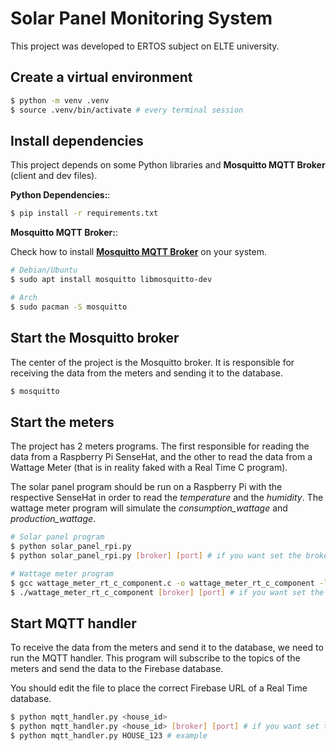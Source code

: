 # Solar Panel Monitoring System

This project was developed to ERTOS subject on ELTE university.

## Create a virtual environment

```bash
$ python -m venv .venv
$ source .venv/bin/activate # every terminal session
```

## Install dependencies

This project depends on some Python libraries and **Mosquitto MQTT Broker** (client and dev files).

**Python Dependencies:**:
```bash
$ pip install -r requirements.txt
```

**Mosquitto MQTT Broker:**:

Check how to install [**Mosquitto MQTT Broker**](https://mosquitto.org/download/) on your system.

```bash
# Debian/Ubuntu
$ sudo apt install mosquitto libmosquitto-dev

# Arch
$ sudo pacman -S mosquitto
```

## Start the Mosquitto broker

The center of the project is the Mosquitto broker. It is responsible for receiving the data from the meters and sending it to the database.

```bash
$ mosquitto
```

## Start the meters

The project has 2 meters programs. The first responsible for reading the data from a Raspberry Pi SenseHat, and the other to read the data from a Wattage Meter (that is in reality faked with a Real Time C program).

The solar panel program should be run on a Raspberry Pi with the respective SenseHat in order to read the *temperature* and the *humidity*. The wattage meter program will simulate the *consumption_wattage* and *production_wattage*.

```bash
# Solar panel program
$ python solar_panel_rpi.py
$ python solar_panel_rpi.py [broker] [port] # if you want set the broker address and port

# Wattage meter program
$ gcc wattage_meter_rt_c_component.c -o wattage_meter_rt_c_component -lm  -lmosquitto
$ ./wattage_meter_rt_c_component [broker] [port] # if you want set the broker address and port
```

## Start MQTT handler

To receive the data from the meters and send it to the database, we need to run the MQTT handler. This program will subscribe to the topics of the meters and send the data to the Firebase database.

You should edit the file to place the correct Firebase URL of a Real Time database.

```bash
$ python mqtt_handler.py <house_id>
$ python mqtt_handler.py <house_id> [broker] [port] # if you want set the broker address and port
$ python mqtt_handler.py HOUSE_123 # example
```